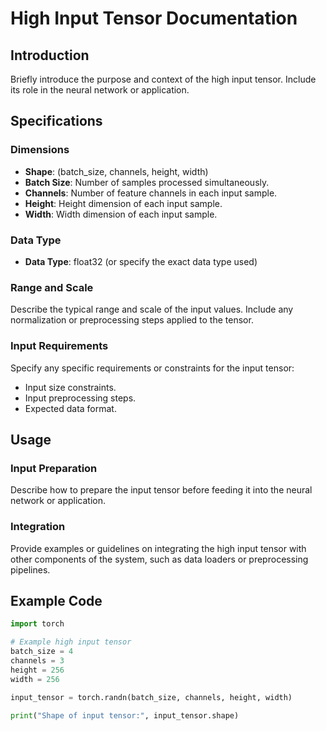 # High Input Tensor Documentation

## Introduction
Briefly introduce the purpose and context of the high input tensor. Include its role in the neural network or application.

## Specifications

### Dimensions
- **Shape**: (batch_size, channels, height, width)
- **Batch Size**: Number of samples processed simultaneously.
- **Channels**: Number of feature channels in each input sample.
- **Height**: Height dimension of each input sample.
- **Width**: Width dimension of each input sample.

### Data Type
- **Data Type**: float32 (or specify the exact data type used)

### Range and Scale
Describe the typical range and scale of the input values. Include any normalization or preprocessing steps applied to the tensor.

### Input Requirements
Specify any specific requirements or constraints for the input tensor:
- Input size constraints.
- Input preprocessing steps.
- Expected data format.

## Usage

### Input Preparation
Describe how to prepare the input tensor before feeding it into the neural network or application.

### Integration
Provide examples or guidelines on integrating the high input tensor with other components of the system, such as data loaders or preprocessing pipelines.

## Example Code

```python
import torch

# Example high input tensor
batch_size = 4
channels = 3
height = 256
width = 256

input_tensor = torch.randn(batch_size, channels, height, width)

print("Shape of input tensor:", input_tensor.shape)
